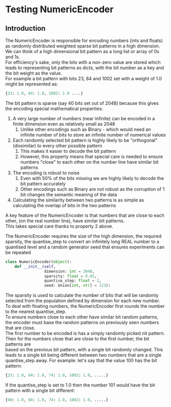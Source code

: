 # Testing NumericEncoder

## Introduction

The NumericEncoder is responsible for encoding numbers (ints and floats) as randomly distributed weighted sparse bit patterns in a high dimension.  
We can think of a high dimensional bit pattern as a long list or array of 0s and 1s.  
For efficiency's sake, only the bits with a non-zero value are stored which leads to representing bit patterns as dicts, with the bit number as a key and the bit weight as the value.  
For example a bit pattern with bits 23, 84 and 1002 set with a weight of 1.0 might be represented as:
```python
{23: 1.0, 84: 1.0, 1002: 1.0 ....}
```
The bit pattern is sparse (say 40 bits set out of 2048) because this gives the encoding special mathematical properties:
1. A very large number of numbers (near infinite) can be encoded in a finite dimension even as relatively small as 2048
   1. Unlike other encodings such as Binary - which would need an infinite number of bits to store an infinite number of numerical values 
2. Each randomly selected bit pattern is highly likely to be "orthogonal" (dissimilar) to every other possible pattern
   1. This makes it easier to decode the bit pattern
   2. However, this property means that special care is needed to ensure numbers "close" to each other on the number line have similar bit patterns
3. The encoding is robust to noise
   1. Even with 50% of the bits missing we are highly likely to decode the bit pattern accurately
   2. Other encodings such as Binary are not robust as the corruption of 1 bit changes the semantic meaning of the data
4. Calculating the similarity between two patterns is as simple as calculating the overlap of bits in the two patterns

A key feature of the NumericEncoder is that numbers that are close to each other, (on the real number line), have similar bit patterns.  
This takes special care thanks to property 2 above. 

The NumericEncoder requires the size of the high dimension, the required sparsity, the quantise_step to convert an infinitely long REAL number to a quantised level and a random generator seed that ensures experiments can be repeated
```python
class NumericEncoder(object):
    def __init__(self,
                 dimension: int = 2048,
                 sparsity: float = 0.02,
                 quantise_step: float = 1,
                 seed: Union[int, str] = 123):
```
The sparsity is used to calculate the number of bits that will be randomly selected from the population defined by dimension for each new number.  
To deal with floating numbers, the NumericEncoder first rounds the number to the nearest quantise_step.  
To ensure numbers close to each other have similar bit random patterns, the encoder must base the random patterns on previously seen numbers that are close.  
The first number to be encoded is has a simply randomly picked nit pattern. Then for the numbers close that are close to the first number, the bit patterns are  
based on the previous bit pattern, with a single bit randomly changed.  This leads to a single bit being different between two numbers that are a single quantise_step away.
For example: let's say that the value 100 has the bit pattern:
```python
{23: 1.0, 84: 1.0, 74: 1.0, 1002: 1.0, .....}
```
If the quantise_step is set to 1.0 then the number 101 would have the bit pattern with a single bit different:
```python
{48: 1.0, 84: 1.0, 74: 1.0, 1002: 1.0, .....}
```
